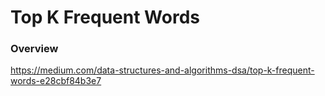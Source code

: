 # Top K Frequent Words

### Overview

https://medium.com/data-structures-and-algorithms-dsa/top-k-frequent-words-e28cbf84b3e7
